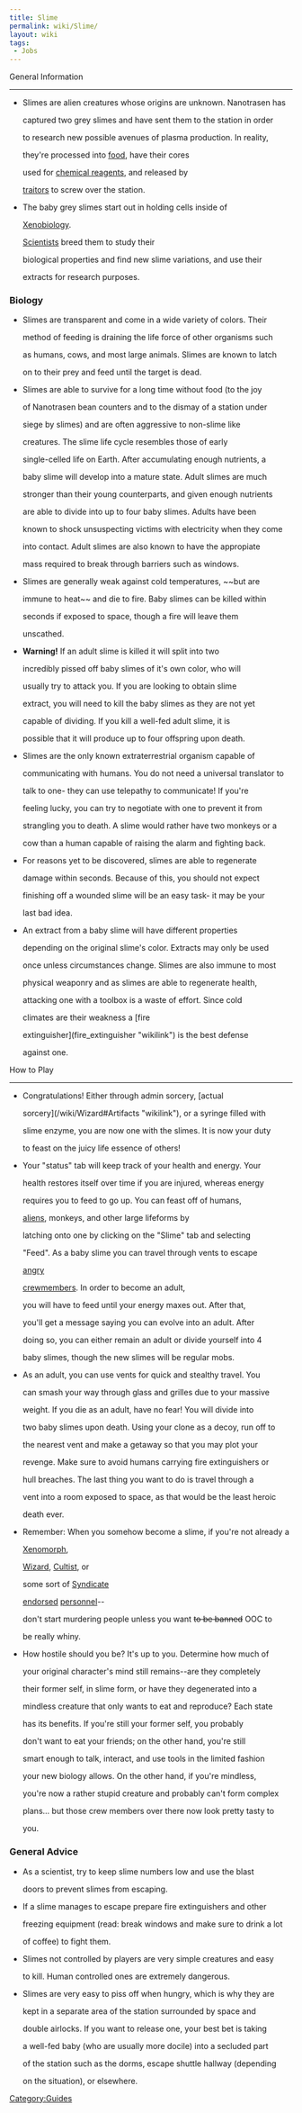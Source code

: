 ```yaml
---
title: Slime
permalink: wiki/Slime/
layout: wiki
tags:
 - Jobs
---
```


General Information
-------------------

-   Slimes are alien creatures whose origins are unknown. Nanotrasen has
    captured two grey slimes and have sent them to the station in order
    to research new possible avenues of plasma production. In reality,
    they're processed into [food](/wiki/Chef "wikilink"), have their cores
    used for [chemical reagents](/wiki/Chemist "wikilink"), and released by
    [traitors](/wiki/Traitor "wikilink") to screw over the station.

<!-- -->

-   The baby grey slimes start out in holding cells inside of
    [Xenobiology](/wiki/Xenobiology "wikilink").
    [Scientists](/wiki/Scientist "wikilink") breed them to study their
    biological properties and find new slime variations, and use their
    extracts for research purposes.

### Biology

-   Slimes are transparent and come in a wide variety of colors. Their
    method of feeding is draining the life force of other organisms such
    as humans, cows, and most large animals. Slimes are known to latch
    on to their prey and feed until the target is dead.

<!-- -->

-   Slimes are able to survive for a long time without food (to the joy
    of Nanotrasen bean counters and to the dismay of a station under
    siege by slimes) and are often aggressive to non-slime like
    creatures. The slime life cycle resembles those of early
    single-celled life on Earth. After accumulating enough nutrients, a
    baby slime will develop into a mature state. Adult slimes are much
    stronger than their young counterparts, and given enough nutrients
    are able to divide into up to four baby slimes. Adults have been
    known to shock unsuspecting victims with electricity when they come
    into contact. Adult slimes are also known to have the appropiate
    mass required to break through barriers such as windows.

<!-- -->

-   Slimes are generally weak against cold temperatures, ~~but are
    immune to heat~~ and die to fire. Baby slimes can be killed within
    seconds if exposed to space, though a fire will leave them
    unscathed.

<!-- -->

-   **Warning!** If an adult slime is killed it will split into two
    incredibly pissed off baby slimes of it's own color, who will
    usually try to attack you. If you are looking to obtain slime
    extract, you will need to kill the baby slimes as they are not yet
    capable of dividing. If you kill a well-fed adult slime, it is
    possible that it will produce up to four offspring upon death.

<!-- -->

-   Slimes are the only known extraterrestrial organism capable of
    communicating with humans. You do not need a universal translator to
    talk to one- they can use telepathy to communicate! If you're
    feeling lucky, you can try to negotiate with one to prevent it from
    strangling you to death. A slime would rather have two monkeys or a
    cow than a human capable of raising the alarm and fighting back.

<!-- -->

-   For reasons yet to be discovered, slimes are able to regenerate
    damage within seconds. Because of this, you should not expect
    finishing off a wounded slime will be an easy task- it may be your
    last bad idea.

<!-- -->

-   An extract from a baby slime will have different properties
    depending on the original slime's color. Extracts may only be used
    once unless circumstances change. Slimes are also immune to most
    physical weaponry and as slimes are able to regenerate health,
    attacking one with a toolbox is a waste of effort. Since cold
    climates are their weakness a [fire
    extinguisher](fire_extinguisher "wikilink") is the best defense
    against one.

How to Play
-----------

-   Congratulations! Either through admin sorcery, [actual
    sorcery](/wiki/Wizard#Artifacts "wikilink"), or a syringe filled with
    slime enzyme, you are now one with the slimes. It is now your duty
    to feast on the juicy life essence of others!

<!-- -->

-   Your "status" tab will keep track of your health and energy. Your
    health restores itself over time if you are injured, whereas energy
    requires you to feed to go up. You can feast off of humans,
    [aliens](/wiki/Aliens "wikilink"), monkeys, and other large lifeforms by
    latching onto one by clicking on the "Slime" tab and selecting
    "Feed". As a baby slime you can travel through vents to escape
    [angry](/wiki/Atmospheric_Technician "wikilink")
    [crewmembers](/wiki/Assistant "wikilink"). In order to become an adult,
    you will have to feed until your energy maxes out. After that,
    you'll get a message saying you can evolve into an adult. After
    doing so, you can either remain an adult or divide yourself into 4
    baby slimes, though the new slimes will be regular mobs.

<!-- -->

-   As an adult, you can use vents for quick and stealthy travel. You
    can smash your way through glass and grilles due to your massive
    weight. If you die as an adult, have no fear! You will divide into
    two baby slimes upon death. Using your clone as a decoy, run off to
    the nearest vent and make a getaway so that you may plot your
    revenge. Make sure to avoid humans carrying fire extinguishers or
    hull breaches. The last thing you want to do is travel through a
    vent into a room exposed to space, as that would be the least heroic
    death ever.

<!-- -->

-   Remember: When you somehow become a slime, if you're not already a
    [Xeno](/wiki/Aliens "wikilink")[morph](Changeling "wikilink"),
    [Wizard](/wiki/Wizard "wikilink"), [Cultist](Cult_magic "wikilink"), or
    some sort of [Syndicate](/wiki/Syndicate_guide "wikilink")
    [endorsed](traitor "wikilink") [personnel](revolution "wikilink")--
    don't start murdering people unless you want ~~to be banned~~ OOC to
    be really whiny.

<!-- -->

-   How hostile should you be? It's up to you. Determine how much of
    your original character's mind still remains--are they completely
    their former self, in slime form, or have they degenerated into a
    mindless creature that only wants to eat and reproduce? Each state
    has its benefits. If you're still your former self, you probably
    don't want to eat your friends; on the other hand, you're still
    smart enough to talk, interact, and use tools in the limited fashion
    your new biology allows. On the other hand, if you're mindless,
    you're now a rather stupid creature and probably can't form complex
    plans... but those crew members over there now look pretty tasty to
    you.

### General Advice

-   As a scientist, try to keep slime numbers low and use the blast
    doors to prevent slimes from escaping.

<!-- -->

-   If a slime manages to escape prepare fire extinguishers and other
    freezing equipment (read: break windows and make sure to drink a lot
    of coffee) to fight them.

<!-- -->

-   Slimes not controlled by players are very simple creatures and easy
    to kill. Human controlled ones are extremely dangerous.

<!-- -->

-   Slimes are very easy to piss off when hungry, which is why they are
    kept in a separate area of the station surrounded by space and
    double airlocks. If you want to release one, your best bet is taking
    a well-fed baby (who are usually more docile) into a secluded part
    of the station such as the dorms, escape shuttle hallway (depending
    on the situation), or elsewhere.

[Category:Guides](/wiki/Category:Guides "wikilink")
